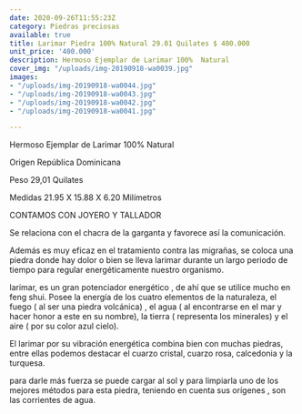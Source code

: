 ```yaml
---
date: 2020-09-26T11:55:23Z
category: Piedras preciosas
available: true
title: Larimar Piedra 100% Natural 29.01 Quilates $ 400.000
unit_price: '400.000'
description: Hermoso Ejemplar de Larimar 100%  Natural
cover_img: "/uploads/img-20190918-wa0039.jpg"
images:
- "/uploads/img-20190918-wa0044.jpg"
- "/uploads/img-20190918-wa0043.jpg"
- "/uploads/img-20190918-wa0042.jpg"
- "/uploads/img-20190918-wa0041.jpg"

---
```

Hermoso Ejemplar de Larimar 100%  Natural

Origen República Dominicana 

Peso 29,01 Quilates

Medidas  21.95 X 15.88 X 6.20 Milímetros 

CONTAMOS CON JOYERO Y TALLADOR 

Se relaciona con el chacra de la garganta y favorece así la comunicación.

Además es muy eficaz en el tratamiento contra las migrañas, se coloca una piedra donde hay dolor o bien se lleva larimar durante un largo periodo de tiempo para regular energéticamente nuestro organismo.

larimar, es un gran potenciador energético , de ahí que se utilice mucho en feng shui. Posee la energía de los cuatro elementos de la naturaleza, el fuego ( al ser una piedra volcánica) , el agua ( al encontrarse en el mar y hacer honor a este en su nombre), la tierra ( representa los minerales) y el aire ( por su color azul cielo).

El larimar por su vibración energética combina bien con muchas piedras, entre ellas podemos destacar el cuarzo cristal, cuarzo rosa, calcedonia y la turquesa.

para darle más fuerza se puede cargar al sol y para limpiarla uno de los mejores métodos para esta piedra, teniendo en cuenta sus orígenes , son las corrientes de agua.